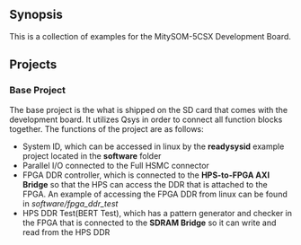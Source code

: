 ## Synopsis

This is a collection of examples for the MitySOM-5CSX Development Board. 

## Projects

### Base Project

The base project is the what is shipped on the SD card that comes with the development board. It utilizes Qsys in order to connect all function blocks together. The functions of the project are as follows:

* System ID, which can be accessed in linux by the **readysysid** example project located in the **software** folder
* Parallel I/O connected to the Full HSMC connector
* FPGA DDR controller, which is connected to the **HPS-to-FPGA AXI Bridge** so that the HPS can access the DDR that is attached to the FPGA. An example of accessing the FPGA DDR from linux can be found in *software/fpga_ddr_test*
* HPS DDR Test(BERT Test), which has a pattern generator and checker in the FPGA that is connected to the **SDRAM Bridge** so it can write and read from the HPS DDR

